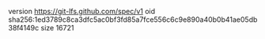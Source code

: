 version https://git-lfs.github.com/spec/v1
oid sha256:1ed3789c8ca3dfc5ac0bf3fd85a7fce556c6c9e890a40b0b41ae05db38f4149c
size 16721
